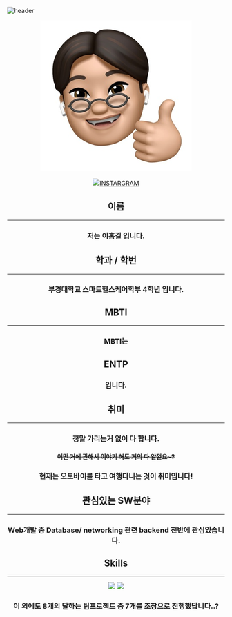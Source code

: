 ![header](https://capsule-render.vercel.app/api?type=cylinder&color=auto&height=300&section=header&text=자기소개하기!%20!&fontSize=90)

<center>  

![hello](../honggil-gps.jpg)

<img src="https://img.shields.io/badge/-FFFFFF?style=flat-square&logo=instagram&logoColor=#E4405F"/>[INSTARGRAM](http://www.instagram.com/red_roaad)

## 이름
-----
 ### 저는 이홍길 입니다.  

## 학과 / 학번
-----
 ### 부경대학교 스마트헬스케어학부 4학년 입니다.  

## MBTI
------
 ### MBTI는 
## ENTP 
### 입니다.

## 취미
-----
 ### 정말 가리는거 없이 다 합니다.  
 #### ~~어떤 거에 관해서 이야기 해도 거의 다 알껄요~?~~
 ### 현재는 오토바이를 타고 여행다니는 것이 취미입니다!

## 관심있는 SW분야
-----
### Web개발 중 Database/ networking 관련 backend 전반에 관심있습니다.

## Skills
------
 <img src="https://img.shields.io/badge/C++-00599C?style=flat-square&logo=cplusplus&logoColor=000000"/>
 <img src="https://img.shields.io/badge/Python-3776AB?style=flat-square&logo=python&logoColor=000000"/>  
 
### 이 외에도 8개의 달하는 팀프로젝트 중 7개를 조장으로 진행했답니다..?  


</center>  